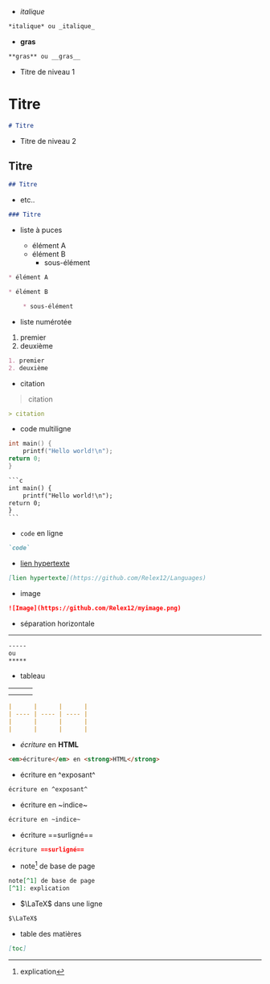 
* *italique*

```markdown
*italique* ou _italique_
```

* **gras**

```markdown
**gras** ou __gras__
```

* Titre de niveau 1

# Titre

```markdown
# Titre
```

* Titre de niveau 2

## Titre

```markdown
## Titre
```

* etc..

```markdown
### Titre
```

* liste à puces

	* élément A
	* élément B
		* sous-élément

```markdown
* élément A

* élément B

	* sous-élément
```

* liste numérotée

1. premier
2. deuxième

```markdown
1. premier
2. deuxième
```

* citation

> citation

```markdown
> citation

```

* code multiligne

```c
int main() {
	printf("Hello world!\n");
return 0;
}
```

```markdown
​```c
int main() {
	printf("Hello world!\n");
return 0;
}
​```
```

* `code` en ligne

```markdown
`code`
```

* [lien hypertexte](https://github.com/Relex12/Languages)

```markdown
[lien hypertexte](https://github.com/Relex12/Languages)
```

* image

```markdown
![Image](https://github.com/Relex12/myimage.png)
```

* séparation horizontale

-----------

```markdown
-----
ou
*****
```

* tableau

|      |      |      |
| ---- | ---- | ---- |
|      |      |      |
|      |      |      |

```markdown
|      |      |      |
| ---- | ---- | ---- |
|      |      |      |
|      |      |      |
```

* <em>écriture</em> en <strong>HTML</strong>

```markdown
<em>écriture</em> en <strong>HTML</strong>
```

* écriture en ^exposant^

```markdown
écriture en ^exposant^
```

* écriture en ~indice~

```markdown
écriture en ~indice~
```

* écriture ==surligné==

```markdown
écriture ==surligné==
```

* note[^1] de base de page

[^1]: explication

```markdown
note[^1] de base de page
[^1]: explication
```

* $\LaTeX$ dans une ligne

```markdown
$\LaTeX$
```

* table des matières

```markdown
[toc]
```
